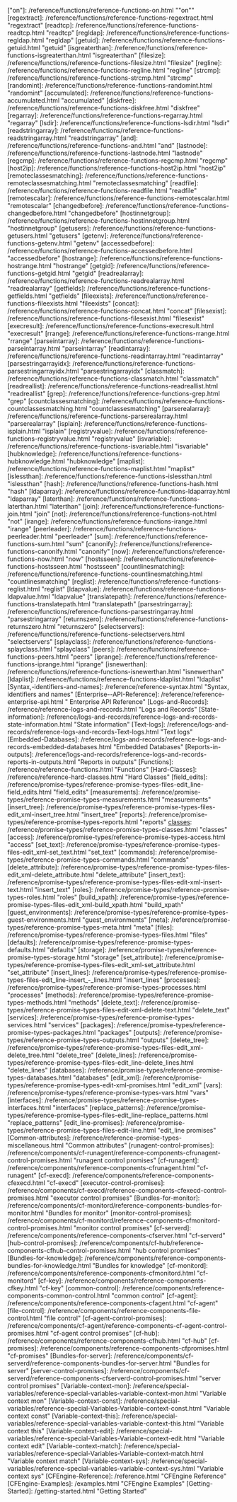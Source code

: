 [Customize-Message-of-the-Day]: /examples/examples-customize-message-of-the-day.html "Customize Message of the Day"
[Updating-from-a-central-policy-server]: /examples/examples-updating-from-a-central-policy-server.html "Updating from a central policy server"
[Set-up-time-management-through-NTP]: /examples/examples-setup-time-management-through-ntp.html "Set up time management through NTP"
[Set-up-name-resolution-with-DNS]: /examples/examples-setup-name-resolution-dns.html "Set up name resolution with DNS"
[Find-the-MAC-address]: /examples/examples-find-the-mac-address.html "Find the MAC address"
[Create-files-and-directories]: /examples/examples-create-files-and-directories.html "Create files and directories"
[Ensure-a-process-is-not-running]: /examples/examples-ensure-process-not-running.html "Ensure a process is not running"
[Distribute-ssh-keys]: /examples/examples-distribute-ssh-keys.html "Distribute ssh keys"
[Software-and-Patch-Installation]: /examples/examples-software-and-patch-installation.html "Software and Patch Installation"
[Copy-single-files]: /examples/examples-copy-single-files.html "Copy single files"
[Check-filesystem-space]: /examples/examples-check-filesystem-space.html "Check filesystem space"
[Mount-NFS-filesystem]: /examples/examples-mount-nfs-filesystem.html "Mount NFS filesystem"
[Restart-a-Process]: /examples/examples-restart-a-process.html "Restart a Process"
[Set-up-sudo]: /examples/examples-setup-sudo.html "Set up sudo"
[Change-detection]: /examples/examples-change-detection.html "Change detection"
[Aborting-execution]: /examples/examples-aborting-execution.html "Aborting execution"
[Upgrade-Instructions]: /getting-started/getting-started-upgrade.html "Upgrade Instructions"
[Release-Notes]: /getting-started/getting-started-release-notes.html "Release Notes"
[Installing-CFEngine]: /getting-started/getting-started-installation.html "Installing CFEngine"
[Known-Issues]: /getting-started/getting-started-known-issues.html "Known Issues"
[Supported-Platforms-and-Versions]: /getting-started/getting-started-supported-platforms.html "Supported Platforms and Versions"
[Support-and-Community]: /getting-started/getting-started-support-and-community.html "Support and Community"
[What's-New-in-CFEngine-3.5]: /whats-new.html "What's New in CFEngine 3.5"
[CFEngine-Architecture]: /manuals/manuals-architecture.html "CFEngine Architecture"
[CFEngine-Components]: /manuals/architecture/manuals-architecture-components.html "CFEngine Components"
[Workflows]: /manuals/architecture/manuals-architecture-workflows.html "Workflows"
[The-Work-Directory]: /manuals/architecture/manuals-architecture-work-directory.html "The Work Directory"
[Testing-Policies]: /manuals/architecture/manuals-architecture-testing-policies.html "Testing Policies"
[Default-Configuration-File-Structure]: /manuals/architecture/manuals-architecture-configuration-file-structure.html "Default Configuration File Structure"
[Controlling-Frequency]: /manuals/architecture/manuals-architecture-controlling-frequency.html "Controlling Frequency"
[Knowledge-Management]: /manuals/manuals-knowledge-management.html "Knowledge Management"
[Browsing-Host-Information]: /manuals/enterprise-api/manuals-enterprise-api-browsing-host-information.html " Browsing Host Information"
[Porting-Guide]: /manuals/enterprise-api/manuals-enterprise-api-porting-guide.html " Porting Guide"
[Multi-Site-Queries]: /manuals/enterprise-api/manuals-enterprise-api-multi-site-queries.html " Multi-Site Queries"
[Managing-Users-and-Roles]: /manuals/enterprise-api/manuals-enterprise-api-managing-users-and-roles.html " Managing Users and Roles"
[SQL-Queries]: /manuals/enterprise-api/manuals-enterprise-api-sql-queries.html " SQL Queries"
[Checking-Status]: /manuals/enterprise-api/manuals-enterprise-api-checking-status.html " Checking Status"
[Managing-Settings]: /manuals/enterprise-api/manuals-enterprise-api-managing-settings.html " Managing Settings"
[Enterprise-API]: /manuals/manuals-enterprise-api.html "Enterprise API"
[Remote-Access]: /manuals/troubleshooting/manuals-troubleshooting-remote-access.html "Remote Access"
[Language-Concepts]: /manuals/manuals-language-concepts.html "Language Concepts"
[Variables]: /manuals/language-concepts/manuals-language-concepts-variables.html "Variables"
[Promises]: /manuals/language-concepts/manuals-language-concepts-promises.html "Promises"
[Pattern-Matching-and-Referencing]: /manuals/language-concepts/manuals-language-concepts-pattern-matching-and-referencing.html "Pattern Matching and Referencing"
[Namespaces]: /manuals/language-concepts/manuals-language-concepts-namespaces.html "Namespaces"
[Bodies]: /manuals/language-concepts/manuals-language-concepts-bodies-bundles.html "Bodies"
[Normal-Ordering]: /manuals/language-concepts/manuals-language-concepts-normal-ordering.html "Normal Ordering"
[Loops]: /manuals/language-concepts/manuals-language-concepts-loops.html "Loops"
[Bodies]: /manuals/language-concepts/manuals-language-concepts-bodies.html "Bodies"
[Classes]: /manuals/language-concepts/manuals-language-concepts-classes.html "Classes"
[CFEngine-3.5]: /index.html "CFEngine 3.5"
[CFEngine-Manuals]: /manuals.html "CFEngine Manuals"
[Filenames-and-Paths]: /reference/syntax/reference-syntax-filenames-and-paths.html "Filenames and Paths"
[Special-Variables]: /reference/reference-special-variables.html "Special Variables"
[Component-Reference]: /reference/reference-components.html "Component Reference"
[userexists]: /reference/functions/reference-functions-userexists.html "userexists"
[readintlist]: /reference/functions/reference-functions-readintlist.html "readintlist"
[ago]: /reference/functions/reference-functions-ago.html "ago"
[getindices]: /reference/functions/reference-functions-getindices.html "getindices"
[isexecutable]: /reference/functions/reference-functions-isexecutable.html "isexecutable"
[groupexists]: /reference/functions/reference-functions-groupexists.html "groupexists"
[readstringarrayidx]: /reference/functions/reference-functions-readstringarrayidx.html "readstringarrayidx"
[ip2host]: /reference/functions/reference-functions-ip2host.html "ip2host"
[usemodule]: /reference/functions/reference-functions-usemodule.html "usemodule"
[islink]: /reference/functions/reference-functions-islink.html "islink"
[dirname]: /reference/functions/reference-functions-dirname.html "dirname"
[or]: /reference/functions/reference-functions-or.html "or"
[isdir]: /reference/functions/reference-functions-isdir.html "isdir"
[splitstring]: /reference/functions/reference-functions-splitstring.html "splitstring"
[hashmatch]: /reference/functions/reference-functions-hashmatch.html "hashmatch"
[peerleaders]: /reference/functions/reference-functions-peerleaders.html "peerleaders"
[product]: /reference/functions/reference-functions-product.html "product"
[hostswithclass]: /reference/functions/reference-functions-hostswithclass.html "hostswithclass"
[readstringlist]: /reference/functions/reference-functions-readstringlist.html "readstringlist"
[getvalues]: /reference/functions/reference-functions-getvalues.html "getvalues"
[escape]: /reference/functions/reference-functions-escape.html "escape"
[classify]: /reference/functions/reference-functions-classify.html "classify"
["on"]: /reference/functions/reference-functions-on.html ""on""
[regextract]: /reference/functions/reference-functions-regextract.html "regextract"
[readtcp]: /reference/functions/reference-functions-readtcp.html "readtcp"
[regldap]: /reference/functions/reference-functions-regldap.html "regldap"
[getuid]: /reference/functions/reference-functions-getuid.html "getuid"
[isgreaterthan]: /reference/functions/reference-functions-isgreaterthan.html "isgreaterthan"
[filesize]: /reference/functions/reference-functions-filesize.html "filesize"
[regline]: /reference/functions/reference-functions-regline.html "regline"
[strcmp]: /reference/functions/reference-functions-strcmp.html "strcmp"
[randomint]: /reference/functions/reference-functions-randomint.html "randomint"
[accumulated]: /reference/functions/reference-functions-accumulated.html "accumulated"
[diskfree]: /reference/functions/reference-functions-diskfree.html "diskfree"
[regarray]: /reference/functions/reference-functions-regarray.html "regarray"
[lsdir]: /reference/functions/reference-functions-lsdir.html "lsdir"
[readstringarray]: /reference/functions/reference-functions-readstringarray.html "readstringarray"
[and]: /reference/functions/reference-functions-and.html "and"
[lastnode]: /reference/functions/reference-functions-lastnode.html "lastnode"
[regcmp]: /reference/functions/reference-functions-regcmp.html "regcmp"
[host2ip]: /reference/functions/reference-functions-host2ip.html "host2ip"
[remoteclassesmatching]: /reference/functions/reference-functions-remoteclassesmatching.html "remoteclassesmatching"
[readfile]: /reference/functions/reference-functions-readfile.html "readfile"
[remotescalar]: /reference/functions/reference-functions-remotescalar.html "remotescalar"
[changedbefore]: /reference/functions/reference-functions-changedbefore.html "changedbefore"
[hostinnetgroup]: /reference/functions/reference-functions-hostinnetgroup.html "hostinnetgroup"
[getusers]: /reference/functions/reference-functions-getusers.html "getusers"
[getenv]: /reference/functions/reference-functions-getenv.html "getenv"
[accessedbefore]: /reference/functions/reference-functions-accessedbefore.html "accessedbefore"
[hostrange]: /reference/functions/reference-functions-hostrange.html "hostrange"
[getgid]: /reference/functions/reference-functions-getgid.html "getgid"
[readrealarray]: /reference/functions/reference-functions-readrealarray.html "readrealarray"
[getfields]: /reference/functions/reference-functions-getfields.html "getfields"
[fileexists]: /reference/functions/reference-functions-fileexists.html "fileexists"
[concat]: /reference/functions/reference-functions-concat.html "concat"
[filesexist]: /reference/functions/reference-functions-filesexist.html "filesexist"
[execresult]: /reference/functions/reference-functions-execresult.html "execresult"
[rrange]: /reference/functions/reference-functions-rrange.html "rrange"
[parseintarray]: /reference/functions/reference-functions-parseintarray.html "parseintarray"
[readintarray]: /reference/functions/reference-functions-readintarray.html "readintarray"
[parsestringarrayidx]: /reference/functions/reference-functions-parsestringarrayidx.html "parsestringarrayidx"
[classmatch]: /reference/functions/reference-functions-classmatch.html "classmatch"
[readreallist]: /reference/functions/reference-functions-readreallist.html "readreallist"
[grep]: /reference/functions/reference-functions-grep.html "grep"
[countclassesmatching]: /reference/functions/reference-functions-countclassesmatching.html "countclassesmatching"
[parserealarray]: /reference/functions/reference-functions-parserealarray.html "parserealarray"
[isplain]: /reference/functions/reference-functions-isplain.html "isplain"
[registryvalue]: /reference/functions/reference-functions-registryvalue.html "registryvalue"
[isvariable]: /reference/functions/reference-functions-isvariable.html "isvariable"
[hubknowledge]: /reference/functions/reference-functions-hubknowledge.html "hubknowledge"
[maplist]: /reference/functions/reference-functions-maplist.html "maplist"
[islessthan]: /reference/functions/reference-functions-islessthan.html "islessthan"
[hash]: /reference/functions/reference-functions-hash.html "hash"
[ldaparray]: /reference/functions/reference-functions-ldaparray.html "ldaparray"
[laterthan]: /reference/functions/reference-functions-laterthan.html "laterthan"
[join]: /reference/functions/reference-functions-join.html "join"
[not]: /reference/functions/reference-functions-not.html "not"
[irange]: /reference/functions/reference-functions-irange.html "irange"
[peerleader]: /reference/functions/reference-functions-peerleader.html "peerleader"
[sum]: /reference/functions/reference-functions-sum.html "sum"
[canonify]: /reference/functions/reference-functions-canonify.html "canonify"
[now]: /reference/functions/reference-functions-now.html "now"
[hostsseen]: /reference/functions/reference-functions-hostsseen.html "hostsseen"
[countlinesmatching]: /reference/functions/reference-functions-countlinesmatching.html "countlinesmatching"
[reglist]: /reference/functions/reference-functions-reglist.html "reglist"
[ldapvalue]: /reference/functions/reference-functions-ldapvalue.html "ldapvalue"
[translatepath]: /reference/functions/reference-functions-translatepath.html "translatepath"
[parsestringarray]: /reference/functions/reference-functions-parsestringarray.html "parsestringarray"
[returnszero]: /reference/functions/reference-functions-returnszero.html "returnszero"
[selectservers]: /reference/functions/reference-functions-selectservers.html "selectservers"
[splayclass]: /reference/functions/reference-functions-splayclass.html "splayclass"
[peers]: /reference/functions/reference-functions-peers.html "peers"
[iprange]: /reference/functions/reference-functions-iprange.html "iprange"
[isnewerthan]: /reference/functions/reference-functions-isnewerthan.html "isnewerthan"
[ldaplist]: /reference/functions/reference-functions-ldaplist.html "ldaplist"
[Syntax,-identifiers-and-names]: /reference/reference-syntax.html "Syntax, identifiers and names"
[Enterprise--API-Reference]: /reference/reference-enterprise-api.html " Enterprise  API Reference"
[Logs-and-Records]: /reference/reference-logs-and-records.html "Logs and Records"
[State-information]: /reference/logs-and-records/reference-logs-and-records-state-information.html "State information"
[Text-logs]: /reference/logs-and-records/reference-logs-and-records-Text-logs.html "Text logs"
[Embedded-Databases]: /reference/logs-and-records/reference-logs-and-records-embedded-databases.html "Embedded Databases"
[Reports-in-outputs]: /reference/logs-and-records/reference-logs-and-records-reports-in-outputs.html "Reports in outputs"
[Functions]: /reference/reference-functions.html "Functions"
[Hard-Classes]: /reference/reference-hard-classes.html "Hard Classes"
[field_edits]: /reference/promise-types/reference-promise-types-files-edit_line-field_edits.html "field_edits"
[measurements]: /reference/promise-types/reference-promise-types-measurements.html "measurements"
[insert_tree]: /reference/promise-types/reference-promise-types-files-edit_xml-insert_tree.html "insert_tree"
[reports]: /reference/promise-types/reference-promise-types-reports.html "reports"
[classes]: /reference/promise-types/reference-promise-types-classes.html "classes"
[access]: /reference/promise-types/reference-promise-types-access.html "access"
[set_text]: /reference/promise-types/reference-promise-types-files-edit_xml-set_text.html "set_text"
[commands]: /reference/promise-types/reference-promise-types-commands.html "commands"
[delete_attribute]: /reference/promise-types/reference-promise-types-files-edit_xml-delete_attribute.html "delete_attribute"
[insert_text]: /reference/promise-types/reference-promise-types-files-edit-xml-insert-text.html "insert_text"
[roles]: /reference/promise-types/reference-promise-types-roles.html "roles"
[build_xpath]: /reference/promise-types/reference-promise-types-files-edit_xml-build_xpath.html "build_xpath"
[guest_environments]: /reference/promise-types/reference-promise-types-guest-environments.html "guest_environments"
[meta]: /reference/promise-types/reference-promise-types-meta.html "meta"
[files]: /reference/promise-types/reference-promise-types-files.html "files"
[defaults]: /reference/promise-types/reference-promise-types-defaults.html "defaults"
[storage]: /reference/promise-types/reference-promise-types-storage.html "storage"
[set_attribute]: /reference/promise-types/reference-promise-types-files-edit_xml-set_attribute.html "set_attribute"
[insert_lines]: /reference/promise-types/reference-promise-types-files-edit_line-insert_-_lines.html "insert_lines"
[processes]: /reference/promise-types/reference-promise-types-processes.html "processes"
[methods]: /reference/promise-types/reference-promise-types-methods.html "methods"
[delete_text]: /reference/promise-types/reference-promise-types-files-edit-xml-delete-text.html "delete_text"
[services]: /reference/promise-types/reference-promise-types-services.html "services"
[packages]: /reference/promise-types/reference-promise-types-packages.html "packages"
[outputs]: /reference/promise-types/reference-promise-types-outputs.html "outputs"
[delete_tree]: /reference/promise-types/reference-promise-types-files-edit_xml-delete_tree.html "delete_tree"
[delete_lines]: /reference/promise-types/reference-promise-types-files-edit_line-delete_lines.html "delete_lines"
[databases]: /reference/promise-types/reference-promise-types-databases.html "databases"
[edit_xml]: /reference/promise-types/reference-promise-types-edit-xml-promises.html "edit_xml"
[vars]: /reference/promise-types/reference-promise-types-vars.html "vars"
[interfaces]: /reference/promise-types/reference-promise-types-interfaces.html "interfaces"
[replace_patterns]: /reference/promise-types/reference-promise-types-files-edit_line-replace_patterns.html "replace_patterns"
[edit_line-promises]: /reference/promise-types/reference-promise-types-files-edit-line.html "edit_line promises"
[Common-attributes]: /reference/reference-promise-types-miscellaneous.html "Common attributes"
[runagent-control-promises]: /reference/components/cf-runagent/reference-components-cfrunagent-control-promises.html "runagent control promises"
[cf-runagent]: /reference/components/reference-components-cfrunagent.html "cf-runagent"
[cf-execd]: /reference/components/reference-components-cfexecd.html "cf-execd"
[executor-control-promises]: /reference/components/cf-execd/reference-components-cfexecd-control-promises.html "executor control promises"
[Bundles-for-monitor]: /reference/components/cf-monitord/reference-components-bundles-for-monitor.html "Bundles for monitor"
[monitor-control-promises]: /reference/components/cf-monitord/reference-components-cfmonitord-control-promises.html "monitor control promises"
[cf-serverd]: /reference/components/reference-components-cfserver.html "cf-serverd"
[hub-control-promises]: /reference/components/cf-hub/reference-components-cfhub-control-promises.html "hub control promises"
[Bundles-for-knowledge]: /reference/components/reference-components-bundles-for-knowledge.html "Bundles for knowledge"
[cf-monitord]: /reference/components/reference-components-cfmonitord.html "cf-monitord"
[cf-key]: /reference/components/reference-components-cfkey.html "cf-key"
[common-control]: /reference/components/reference-components-common-control.html "common control"
[cf-agent]: /reference/components/reference-components-cfagent.html "cf-agent"
[file-control]: /reference/components/reference-components-file-control.html "file control"
[cf-agent-control-promises]: /reference/components/cf-agent/reference-components-cf-agent-control-promises.html "cf-agent control promises"
[cf-hub]: /reference/components/reference-components-cfhub.html "cf-hub"
[cf-promises]: /reference/components/reference-components-cfpromises.html "cf-promises"
[Bundles-for-server]: /reference/components/cf-serverd/reference-components-bundles-for-server.html "Bundles for server"
[server-control-promises]: /reference/components/cf-serverd/reference-components-cfserverd-control-promises.html "server control promises"
[Variable-context-mon]: /reference/special-variables/reference-special-variables-variable-context-mon.html "Variable context mon"
[Variable-context-const]: /reference/special-variables/reference-special-Variables-Variable-context-const.html "Variable context const"
[Variable-context-this]: /reference/special-variables/reference-special-variables-variable-context-this.html "Variable context this"
[Variable-context-edit]: /reference/special-variables/reference-special-Variables-Variable-context-edit.html "Variable context edit"
[Variable-context-match]: /reference/special-variables/reference-special-Variables-Variable-context-match.html "Variable context match"
[Variable-context-sys]: /reference/special-variables/reference-special-variables-variable-context-sys.html "Variable context sys"
[CFEngine-Reference]: /reference.html "CFEngine Reference"
[CFEngine-Examples]: /examples.html "CFEngine Examples"
[Getting-Started]: /getting-started.html "Getting Started"
